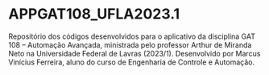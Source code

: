 # APPGAT108_UFLA2023.1
Repositório dos códigos desenvolvidos para o aplicativo da disciplina GAT 108 – Automação Avançada, ministrada pelo professor Arthur de Miranda Neto na Universidade Federal de Lavras (2023/1). 
Desenvolvido por Marcus Vinícius Ferreira, aluno do curso de Engenharia de Controle e Automação.
